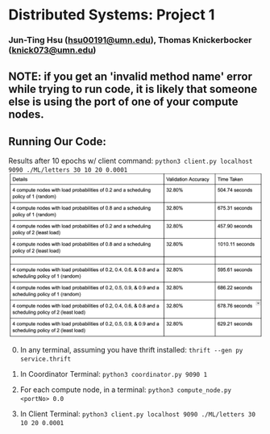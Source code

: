 # Distributed Systems: Project 1

### Jun-Ting Hsu (hsu00191@umn.edu), Thomas Knickerbocker (knick073@umn.edu)

## NOTE: if you get an 'invalid method name' error while trying to run code, it is likely that someone else is using the port of one of your compute nodes.

## Running Our Code:

Results after 10 epochs w/ client command:
`python3 client.py localhost 9090 ./ML/letters 30 10 20 0.0001`
![Phase 2 Full Run](./assets/phase_2_results.png) <br>


0. In any terminal, assuming you have thrift installed:
`thrift --gen py service.thrift`

1. In Coordinator Terminal: 
`python3 coordinator.py 9090 1`

2. For each compute node, in a terminal: 
`python3 compute_node.py <portNo> 0.0`

3. In Client Terminal: 
`python3 client.py localhost 9090 ./ML/letters 30 10 20 0.0001`
